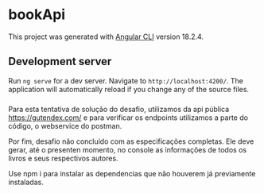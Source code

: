# bookApi

This project was generated with [Angular CLI](https://github.com/angular/angular-cli) version 18.2.4.

## Development server

Run `ng serve` for a dev server. Navigate to `http://localhost:4200/`. The application will automatically reload if you change any of the source files.

###
Para esta tentativa de solução do desafio, utilizamos da api pública https://gutendex.com/ e para verificar os endpoints utilizamos a parte do código, o webservice do postman.

Por fim, desafio não concluído com as especificações completas. Ele deve gerar, até o presenten momento, no console as informações de todos os livros e seus respectivos autores.

Use npm i para instalar as dependencias que não houverem já previamente instaladas.

